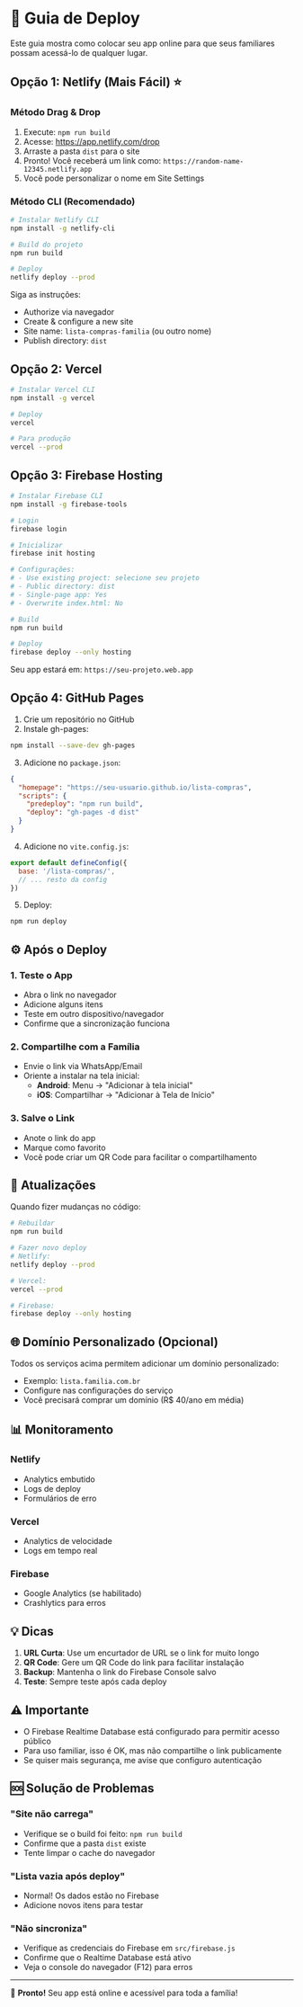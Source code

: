# 🚀 Guia de Deploy

Este guia mostra como colocar seu app online para que seus familiares possam acessá-lo de qualquer lugar.

## Opção 1: Netlify (Mais Fácil) ⭐

### Método Drag & Drop
1. Execute: `npm run build`
2. Acesse: https://app.netlify.com/drop
3. Arraste a pasta `dist` para o site
4. Pronto! Você receberá um link como: `https://random-name-12345.netlify.app`
5. Você pode personalizar o nome em Site Settings

### Método CLI (Recomendado)
```bash
# Instalar Netlify CLI
npm install -g netlify-cli

# Build do projeto
npm run build

# Deploy
netlify deploy --prod
```

Siga as instruções:
- Authorize via navegador
- Create & configure a new site
- Site name: `lista-compras-familia` (ou outro nome)
- Publish directory: `dist`

## Opção 2: Vercel

```bash
# Instalar Vercel CLI
npm install -g vercel

# Deploy
vercel

# Para produção
vercel --prod
```

## Opção 3: Firebase Hosting

```bash
# Instalar Firebase CLI
npm install -g firebase-tools

# Login
firebase login

# Inicializar
firebase init hosting

# Configurações:
# - Use existing project: selecione seu projeto
# - Public directory: dist
# - Single-page app: Yes
# - Overwrite index.html: No

# Build
npm run build

# Deploy
firebase deploy --only hosting
```

Seu app estará em: `https://seu-projeto.web.app`

## Opção 4: GitHub Pages

1. Crie um repositório no GitHub
2. Instale gh-pages:
```bash
npm install --save-dev gh-pages
```

3. Adicione no `package.json`:
```json
{
  "homepage": "https://seu-usuario.github.io/lista-compras",
  "scripts": {
    "predeploy": "npm run build",
    "deploy": "gh-pages -d dist"
  }
}
```

4. Adicione no `vite.config.js`:
```javascript
export default defineConfig({
  base: '/lista-compras/',
  // ... resto da config
})
```

5. Deploy:
```bash
npm run deploy
```

## ⚙️ Após o Deploy

### 1. Teste o App
- Abra o link no navegador
- Adicione alguns itens
- Teste em outro dispositivo/navegador
- Confirme que a sincronização funciona

### 2. Compartilhe com a Família
- Envie o link via WhatsApp/Email
- Oriente a instalar na tela inicial:
  - **Android**: Menu → "Adicionar à tela inicial"
  - **iOS**: Compartilhar → "Adicionar à Tela de Início"

### 3. Salve o Link
- Anote o link do app
- Marque como favorito
- Você pode criar um QR Code para facilitar o compartilhamento

## 🔄 Atualizações

Quando fizer mudanças no código:

```bash
# Rebuildar
npm run build

# Fazer novo deploy
# Netlify:
netlify deploy --prod

# Vercel:
vercel --prod

# Firebase:
firebase deploy --only hosting
```

## 🌐 Domínio Personalizado (Opcional)

Todos os serviços acima permitem adicionar um domínio personalizado:
- Exemplo: `lista.familia.com.br`
- Configure nas configurações do serviço
- Você precisará comprar um domínio (R$ 40/ano em média)

## 📊 Monitoramento

### Netlify
- Analytics embutido
- Logs de deploy
- Formulários de erro

### Vercel
- Analytics de velocidade
- Logs em tempo real

### Firebase
- Google Analytics (se habilitado)
- Crashlytics para erros

## 💡 Dicas

1. **URL Curta**: Use um encurtador de URL se o link for muito longo
2. **QR Code**: Gere um QR Code do link para facilitar instalação
3. **Backup**: Mantenha o link do Firebase Console salvo
4. **Teste**: Sempre teste após cada deploy

## ⚠️ Importante

- O Firebase Realtime Database está configurado para permitir acesso público
- Para uso familiar, isso é OK, mas não compartilhe o link publicamente
- Se quiser mais segurança, me avise que configuro autenticação

## 🆘 Solução de Problemas

### "Site não carrega"
- Verifique se o build foi feito: `npm run build`
- Confirme que a pasta `dist` existe
- Tente limpar o cache do navegador

### "Lista vazia após deploy"
- Normal! Os dados estão no Firebase
- Adicione novos itens para testar

### "Não sincroniza"
- Verifique as credenciais do Firebase em `src/firebase.js`
- Confirme que o Realtime Database está ativo
- Veja o console do navegador (F12) para erros

---

🎉 **Pronto!** Seu app está online e acessível para toda a família!

